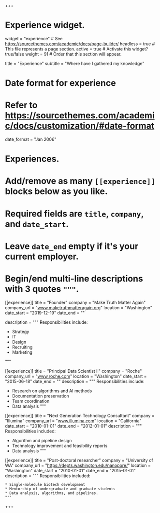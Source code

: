 +++
# Experience widget.
widget = "experience"  # See https://sourcethemes.com/academic/docs/page-builder/
headless = true  # This file represents a page section.
active = true  # Activate this widget? true/false
weight = 91  # Order that this section will appear.

title = "Experience"
subtitle = "Where have I gathered my knowledge"

# Date format for experience
#   Refer to https://sourcethemes.com/academic/docs/customization/#date-format
date_format = "Jan 2006"

# Experiences.
#   Add/remove as many `[[experience]]` blocks below as you like.
#   Required fields are `title`, `company`, and `date_start`.
#   Leave `date_end` empty if it's your current employer.
#   Begin/end multi-line descriptions with 3 quotes `"""`.
[[experience]]
  title = "Founder"
  company = "Make Truth Matter Again"
  company_url = "www.maketruthmatteragain.org"
  location = "Washington"
  date_start = "2019-12-19"
  date_end = ""

  description = """
  Responsibilities include:
  * Strategy
  * IT
  * Design
  * Recruiting
  * Marketing

  """

[[experience]]
  title = "Principal Data Scientist II"
  company = "Roche"
  company_url = "www.roche.com"
  location = "Washington"
  date_start = "2015-06-18"
  date_end = ""
  description = """
  Responsibilities include:
  * Research on algorithms and AI methods
  * Documentation preservation
  * Team coordination
  * Data analysis
  """

[[experience]]
  title = "Next Generation Technology Consultant"
  company = "Illumina"
  company_url = "www.illumina.com"
  location = "California"
  date_start = "2010-01-01"
  date_end = "2012-01-01"
  description = """
  Responsibilities included:
  * Algorithm and pipeline design
  * Technology improvement and feasibility reports
  * Data analysis
  """

  [[experience]]
    title = "Post-doctoral researcher"
    company = "University of WA"
    company_url = "https://depts.washington.edu/nanopore/"
    location = "Washington"
    date_start = "2010-01-01"
    date_end = "2015-01-01"
    description = """
    Responsibilities included:

    * Single-molecule biotech development
    * Mentorship of undergraduate and graduate students
    * Data analysis, algorithms, and pipelines.
    """

+++
